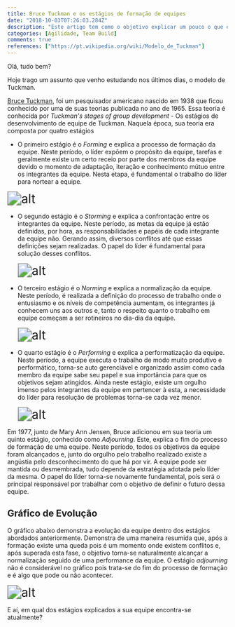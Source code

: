 ```yaml
---
title: Bruce Tuckman e os estágios de formação de equipes 
date: "2018-10-03T07:26:03.284Z"
description: "Este artigo tem como o objetivo explicar um pouco o que é a teoria criada por Bruce Tuckman sobre as fases evolutivas de uma equipe."
categories: [Agilidade, Team Build]
comments: true
references: ["https://pt.wikipedia.org/wiki/Modelo_de_Tuckman"]
---
```


Olá, tudo bem?

Hoje trago um assunto que venho estudando nos últimos dias, o modelo de Tuckman.

[Bruce Tuckman]([https://link](https://en.wikipedia.org/wiki/Bruce_Tuckman)), foi um pesquisador americano nascido em 1938 que ficou conhecido por uma de suas teorias publicada no ano de 1965. Essa teoria é conhecida por *Tuckman's stages of group development* - Os estágios de desenvolvimento de equipe de Tuckman. Naquela época, sua teoria era composta por quatro estágios

- O primeiro estágio é o *Forming* e explica a processo de formação da equipe. Neste período, o líder expõem o propósito da equipe, tarefas e geralmente existe um certo receio por parte dos membros da equipe devido o momento de adaptação, iteração e conhecimento mútuo entre os integrantes da equipe. Nesta etapa, é fundamental o trabalho do líder para nortear a equipe.
  
<img src="https://lh3.googleusercontent.com/-NB7EygnYeUw/X9APhLmj49I/AAAAAAAAKog/6bHx66KHw0IWnxRv5D7_98sT1zWyOtbegCLcBGAsYHQ/image.png | s" alt="alt" style="zoom:200%;" />

- O segundo estágio é o *Storming* e explica a confrontação entre os integrantes da equipe. Neste período, as metas da equipe já estão definidas, por hora, as responsabilidades e papéis de cada integrante da equipe não. Gerando assim, diversos conflitos até que essas definições sejam realizadas. O papel do líder é fundamental para solução desses conflitos.
  

  <img src="https://lh3.googleusercontent.com/-ybsX8VtSecc/X9AQacfxozI/AAAAAAAAKos/zK_eytPipjwzuxKyAzp6P2S8ULPiqxokwCLcBGAsYHQ/w400-h250/image.png | s" alt="alt" style="zoom:200%;" />

- O terceiro estágio é o *Norming* e explica a normalização da equipe. Neste período, é realizada a definição do processo de trabalho onde o entusiasmo e os níveis de competência aumentam, os integrantes já conhecem uns aos outros e, tanto o respeito quanto o trabalho em equipe começam a ser rotineiros no dia-dia da equipe.

  <img src="https://lh3.googleusercontent.com/-XZbwRzi4rVQ/X9ARJXDIcHI/AAAAAAAAKo4/RQnI-dW2IZQnte4_bE9JuovSRiaLgs_bgCLcBGAsYHQ/image.png | s" alt="alt" style="zoom:200%;" />
  
- O quarto estágio é o *Performing* e explica a performatização da equipe. Neste período, a equipe executa o trabalho de modo muito produtivo e performático, torna-se auto gerenciável e organizado assim como cada membro da equipe sabe seu papel e sua importância para que os objetivos sejam atingidos. Ainda neste estágio, existe um orgulho imenso pelos integrantes da equipe em pertencer à esta, a necessidade do líder para resolução de problemas torna-se cada vez menor.

  <img src="https://lh3.googleusercontent.com/-LvpyTKaqwZ4/X9ARdCzvjPI/AAAAAAAAKpE/PwW2WHgBU5wAWTECQf2z1hSYIrN72AvGACLcBGAsYHQ/w400-h270/image.png | s" alt="alt" style="zoom:200%;" />


Em 1977, junto de Mary Ann Jensen, Bruce adicionou em sua teoria um quinto estágio, conhecido como *Adjourning*. Este, explica o fim do processo de formação de uma equipe. Neste período, todos os objetivos da equipe foram alcançados e, junto do orgulho pelo trabalho realizado existe a angústia pelo desconhecimento do que há por vir. A equipe pode ser mantida ou desmembrada, tudo depende da estratégia adotada pelo líder da mesma. O papel do líder torna-se novamente fundamental, pois será o principal responsável por trabalhar com o objetivo de definir o futuro dessa equipe.

## Gráfico de Evolução 
O gráfico abaixo demonstra a evolução da equipe dentro dos estágios abordados anteriormente. Demonstra de uma maneira resumida que, após a formação existe uma queda pois é um momento onde existem conflitos e, após superada esta fase, o objetivo torna-se naturalmente alcançar a normalização seguido de uma performance da equipe. O estágio *adjourning* não é considerável no gráfico pois trata-se do fim do processo de formação e é algo que pode ou não acontecer.

  <img src="https://lh3.googleusercontent.com/-L5_nyg47AcQ/X9AOnaW1TLI/AAAAAAAAKoY/rQmjVbiReGgaN4icJABguVWuaG10bMAAgCLcBGAsYHQ/w640-h428/image.png | s" alt="alt" style="zoom:200%;" />

E aí, em qual dos estágios explicados a sua equipe encontra-se atualmente?